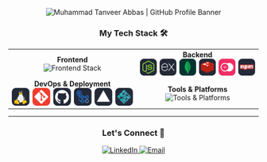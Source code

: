 
<!-- ====================
     GitHub Profile Banner
==================== -->
<p align="center">
  <img 
    src="https://i.postimg.cc/ZqQK53zq/github-header.png" 
    alt="Muhammad Tanveer Abbas | GitHub Profile Banner" 
  />
</p>

<!-- ====================
     Tech Stack & Tools
==================== -->
<h3 align="center">My Tech Stack 🛠️</h3>
<table align="center">
  <tr>
    <td align="center">
      <strong>Frontend</strong><br/>
      <img src="./assets/icons/" alt="Frontend Stack" />
    </td>
    <td align="center">
      <strong>Backend</strong><br/>
      <img src="./assets/icons/npm.svg" alt="Backend Stack" />
    </td>
  </tr>
  <tr>
    <td align="center">
      <strong>DevOps & Deployment</strong><br/>
      <img src="./assets/icons/dev-ops.svg" alt="DevOps Stack" />
    </td>
    <td align="center">
      <strong>Tools & Platforms</strong><br/>
      <img src="./assets/icons/platforms" alt="Tools & Platforms" />
    </td>
  </tr>
</table>
<hr/>

<!-- ====================
     Connect With Me
==================== -->
<h3 align="center">Let's Connect 🔗</h3>
<p align="center">
  <a href="https://linkedin.com/in/MuhammadTanveerAbbas" target="_blank">
    <img src="https://img.shields.io/badge/LinkedIn-0077B5?style=for-the-badge&logo=linkedin&logoColor=white" alt="LinkedIn"/>
  </a>
  <a href="mailto:muhammadtanveerabbas.dev@gmail.com">
    <img src="https://img.shields.io/badge/Email-D14836?style=for-the-badge&logo=gmail&logoColor=white" alt="Email"/>
  </a>
</p>
